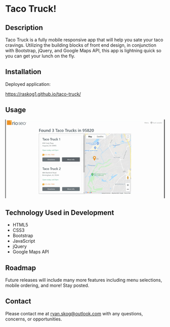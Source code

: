 # Taco Truck!

## Description

Taco Truck is a fully mobile responsive app that will help you sate your taco cravings. Utilizing the building blocks of front end design, in conjunction with Bootstrap, jQuery, and Google Maps API, this app is lightning quick so you can get your lunch on the fly.

## Installation

Deployed application:

https://raskog1.github.io/taco-truck/

## Usage

<img src="./assets/images/demo.gif" alt="GIF of using the application"/>

## Technology Used in Development

- HTML5
- CSS3
- Bootstrap
- JavaScript
- jQuery
- Google Maps API

## Roadmap

Future releases will include many more features including menu selections, mobile ordering, and more! Stay posted.

## Contact

Please contact me at [ryan.skog@outlook.com](ryan.skog@outlook.com) with any questions, concerns, or opportunities.
